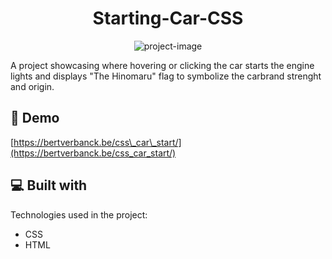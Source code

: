 <h1 align="center" id="title">Starting-Car-CSS</h1>

<p align="center"><img src="https://bertverbanck.be/img/projects/starting_car_css.png" alt="project-image"></p>

<p id="description">A project showcasing where hovering or clicking the car starts the engine lights and displays "The Hinomaru" flag to symbolize the carbrand strenght and origin.</p>

<h2>🚀 Demo</h2>

[https://bertverbanck.be/css\_car\_start/](https://bertverbanck.be/css_car_start/)

  
  
<h2>💻 Built with</h2>

Technologies used in the project:

*   CSS
*   HTML
